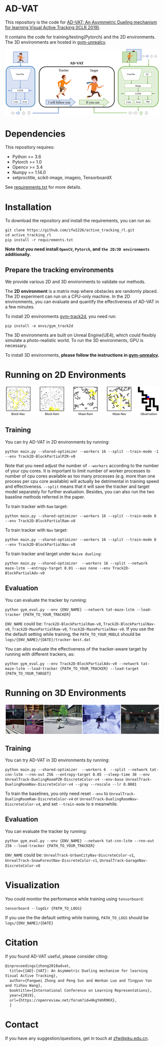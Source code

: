 # AD-VAT
This repository is the code for 
[AD-VAT: An Asymmetric Dueling mechanism for learning Visual Active Tracking (ICLR 2019)](https://openreview.net/pdf?id=HkgYmhR9KX). 

It contains the code for training/testing(Pytorch) and the 2D environments.
The 3D environments are hosted in [gym-unrealcv](https://github.com/zfw1226/gym-unrealcv).

![framework](./figs/framework.png)
# Dependencies
This repository requires:
- Python >= 3.6
- Pytorch >= 1.0
- Opencv >= 3.4
- Numpy == 1.14.0
- setproctitle, scikit-image, imageio, TensorboardX

See [requirements.txt](requirements.txt) for more details.
# Installation
To download the repository and install the requirements, you can run as:
```
git clone https://github.com/zfw1226/active_tracking_rl.git
cd active_tracking_rl
pip install -r requirements.txt
```
**Note that you need install `OpenCV`, `Pytorch`, and `the 2D/3D environments` additionally.**

## Prepare the tracking environments
We provide various 2D and 3D environments to validate our methods.

The **2D environment** is a matrix map where obstacles are randomly placed.
The 2D experiment can run on a CPU-only machine.
In the 2D environments, you can evaluate and quantify the effectiveness of AD-VAT in a few minutes. 

To install 2D environments [gym-track2d](/envs/gym-track2d), you need run:
```
pip install -e envs/gym_track2d
```

The 3D environments are built on Unreal Engine(UE4), which could flexibly
simulate a photo-realistic world.
To run the 3D environments, GPU is necessary.

To install 3D environments, **please follow the instructions in 
[gym-unrealcv](https://github.com/zfw1226/gym-unrealcv).**

# Running on 2D Environments
![2d_env](./figs/2d_env.png)
## Training
You can try AD-VAT in 2D environments by running:
```
python main.py --shared-optimizer --workers 16 --split --train-mode -1 --env Track2D-BlockPartialPZR-v0
```
Note that you need adjust the number of `--workers` according to the number of your cpu cores.
It is important to limit number of worker processes to number of cpu cores available 
as too many processes (e.g. more than one process per cpu core available) will actually be detrimental 
in training speed and effectiveness.
`--split` means that it will save the tracker and target model separately for further evaluation.
Besides, you can also run the two baseline methods referred in the paper.

To train tracker with `Ram` target:
```
python main.py --shared-optimizer --workers 16 --split --train-mode 0 --env Track2D-BlockPartialRam-v0
```
To train tracker with `Nav` target:
```
python main.py --shared-optimizer --workers 16 --split --train-mode 0 --env Track2D-BlockPartialNav-v0
```
To train tracker and target under `Naive dueling`:
```
python main.py --shared-optimizer  --workers 16 --split --network maze-lstm --entropy-target 0.01 --aux none --env Track2D-BlockPartialAdv-v0
```

## Evaluation
You can evaluate the tracker by running:
```
python gym_eval.py --env {ENV_NAME} --network tat-maze-lstm --load-tracker {PATH_TO_YOUR_TRACKER}
```
`ENV_NAME` could be: `Track2D-BlockPartialRam-v0`, `Track2D-BlockPartialNav-v0`, `Track2D-MazePartialRam-v0`, `Track2D-MazePartialNav-v0`.
If you use the the default setting while training, the `PATH_TO_YOUR_MODLE` should be `logs/{ENV_NAME}/{DATE}/tracker-best.dat`

You can also evaluate the effectiveness of the tracker-aware target by running with different trackers, as:
```
python gym_eval.py --env Track2D-BlockPartialAdv-v0 --network tat-maze-lstm --load-tracker {PATH_TO_YOUR_TRACKER} --load-target {PATH_TO_YOUR_TARGET}
```

# Running on 3D Environments
![3d_env](./figs/3d_env.png)
## Training
You can try AD-VAT in 3D environments by running:
```
python main.py --shared-optimizer  --workers 6  --split --network tat-cnn-lstm --rnn-out 256 --entropy-target 0.05 --sleep-time 30 --env UnrealTrack-DuelingRoomPZR-DiscreteColor-v4 --env-base UnrealTrack-DuelingRoomNav-DiscreteColor-v4 --gray --rescale --lr 0.0001
```
To train the baselines, you only need reset `--env` to `UnrealTrack-DuelingRoomRam-DiscreteColor-v4` or `UnrealTrack-DuelingRoomNav-DiscreteColor-v4`, and set `--train-mode` to `0` meanwhile.

## Evaluation
You can evaluate the tracker by running:
```
python gym_eval.py --env {ENV_NAME} --network tat-cnn-lstm --rnn-out 256 --load-tracker {PATH_TO_YOUR_TRACKER} 
```
``ENV_NAME`` could be: `UnrealTrack-UrbanCityNav-DiscreteColor-v1`, `UnrealTrack-SnowForestNav-DiscreteColor-v1`,
`UnrealTrack-GarageNav-DiscreteColor-v0`

# Visualization
You could monitor the performance while training using `tensorboard`:
```
tensorboard --logdir {PATH_TO_LOGS}
```
If you use the the default setting while training, `PATH_TO_LOGS` should be `logs/{ENV_NAME}/{DATE}`


# Citation
If you found AD-VAT useful, please consider citing:
```
@inproceedings{zhong2018advat,
  title={{AD}-{VAT}: An Asymmetric Dueling mechanism for learning Visual Active Tracking},
  author={Fangwei Zhong and Peng Sun and Wenhan Luo and Tingyun Yan and Yizhou Wang},
  booktitle={International Conference on Learning Representations},
  year={2019},
  url={https://openreview.net/forum?id=HkgYmhR9KX},
  }
```

# Contact
If you have any suggestion/questions, get in touch at [zfw@pku.edu.cn](zfw@pku.edu.cn).